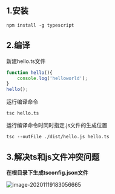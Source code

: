 ## 1.安装

```
npm install -g typescript
```

## 2.编译

新建hello.ts文件

```typescript
function hello(){
    console.log('helloworld');
}
hello();
```

运行编译命令
```
tsc hello.ts
```

运行编译命令时同时指定.js文件的生成位置

```
tsc --outFile ./dist/hello.js hello.ts
```

## 3.解决ts和js文件冲突问题

**在根目录下生成tsconfig.json文件**

![image-20201119183056665](C:\Users\ZG\Desktop\work\notes\2.进阶\TypeScript\1.起步.assets\image-20201119183056665.png)